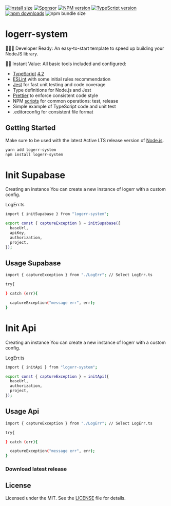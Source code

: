 [![install size](https://packagephobia.now.sh/badge?p=logerr-system)](https://packagephobia.now.sh/result?p=logerr-system)
[![Sponsor][sponsor-badge]][sponsor]
[![NPM version][npm-badge]][npm]
[![TypeScript version][ts-badge]][typescript-4-2]
[![npm downloads](https://img.shields.io/npm/dm/logerr-system.svg?style=flat-square)](https://npm-stat.com/charts.html?package=logerr-system)
![npm bundle size](https://img.shields.io/bundlephobia/minzip/logerr-system)

# logerr-system

👩🏻‍💻 Developer Ready: An easy-to-start template to speed up building your NodeJS library.

🏃🏽 Instant Value: All basic tools included and configured:

- [TypeScript][typescript] [4.2][typescript-4-2]
- [ESLint][eslint] with some initial rules recommendation
- [Jest][jest] for fast unit testing and code coverage
- Type definitions for Node.js and Jest
- [Prettier][prettier] to enforce consistent code style
- NPM [scripts](#available-scripts) for common operations: test, release
- Simple example of TypeScript code and unit test
- .editorconfig for consistent file format

## Getting Started

Make sure to be used with the latest Active LTS release version of [Node.js][nodejs].

```sh
yarn add logerr-system
npm install logerr-system
```

# Init Supabase

Creating an instance
You can create a new instance of logerr with a custom config.

LogErr.ts

```sh
import { initSupabase } from "logerr-system";

export const { captureException } = initSupabase({
  baseUrl,
  apiKey,
  authorization,
  project,
});
```

## Usage Supabase

```sh
import { captureException } from "./LogErr"; // Select LogErr.ts

try{

} catch (err){

  captureException("message err", err);
}

```

# Init Api

Creating an instance
You can create a new instance of logerr with a custom config.

LogErr.ts

```sh
import { initApi } from "logerr-system";

export const { captureException } = initApi({
  baseUrl,
  authorization,
  project,
});
```

## Usage Api

```sh
import { captureException } from "./LogErr"; // Select LogErr.ts

try{

} catch (err){

  captureException("message err", err);
}

```

### Download latest release

## License

Licensed under the MIT. See the [LICENSE](https://github.com/_devjefferson/logerr/blob/master/LICENSE) file for details.

[ts-badge]: https://img.shields.io/badge/TypeScript-4.2-blue.svg
[nodejs-badge]: https://img.shields.io/badge/Node.js->=%2012.20-blue.svg
[nodejs]: https://nodejs.org/dist/latest-v14.x/docs/api/
[gha-badge]: https://github.com/_devjefferson/logerr/workflows/build/badge.svg
[gha-ci]: https://github.com/_devjefferson/logerr/actions
[typescript]: https://www.typescriptlang.org/
[typescript-4-2]: https://www.typescriptlang.org/docs/handbook/release-notes/typescript-4-2.html
[license-badge]: https://img.shields.io/badge/license-MIT-blue.svg
[license]: https://github.com/_devjefferson/logerr/blob/master/LICENSE
[sponsor-badge]: https://img.shields.io/badge/♥-Sponsor-fc0fb5.svg
[sponsor]: https://github.com/sponsors/_devjefferson
[jest]: https://facebook.github.io/jest/
[eslint]: https://github.com/eslint/eslint
[prettier]: https://prettier.io
[volta]: https://volta.sh
[volta-getting-started]: https://docs.volta.sh/guide/getting-started
[volta-tomdale]: https://twitter.com/tomdale/status/1162017336699838467?s=20
[gh-actions]: https://github.com/features/actions
[travis]: https://travis-ci.org
[repo-template-action]: https://github.com/_devjefferson/logerr/generate
[npm-badge]: https://img.shields.io/npm/v/logerr-system
[npm]: https://www.npmjs.com/package/logerr-system

